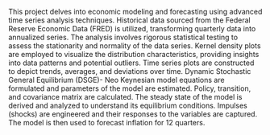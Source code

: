 This project delves into economic modeling and forecasting using advanced time series analysis techniques. Historical data sourced from the Federal Reserve Economic Data (FRED) is utilized, transforming quarterly data into annualized series.
The analysis involves rigorous statistical testing to assess the stationarity and normality of the data series. Kernel density plots are employed to visualize the distribution characteristics, providing insights into data patterns and potential outliers.
Time series plots are constructed to depict trends, averages, and deviations over time. Dynamic Stochastic General Equilibrium (DSGE)- Neo Keynesian model equations are formulated and parameters of the model are estimated. Policy, transition, and covariance matrix
are calculated. The steady state of the model is derived and analyzed to understand its equilibrium conditions. Impulses (shocks) are engineered and their responses to the variables are captured. The model is then used to forecast inflation for 12 quarters.
